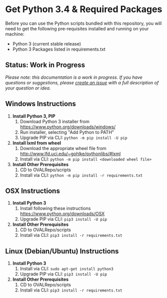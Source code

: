# Get Python 3.4 & Required Packages

Before you can use the Python scripts bundled with this repository, you will need
to get the following pre-requisites installed and running on your machine:

- Python 3 (current stable release)
- Python 3 Packages listed in requirements.txt

## Status: Work in Progress
*Please note: this documentation is a work in progress. If you have questions or suggestions, 
please [create an issue](https://github.com/CISecurity/OVALRepo/issues/new) with a full
description of your question or idea.*

## Windows Instructions

1. **Install Python 3, PIP**
   1. Download Python 3 installer from https://www.python.org/downloads/windows/
   2. Run installer, selecting "Add Python to PATH"
   3. Upgrade PIP via CLI: `python -m pip install -U pip`
2. **Install lxml from wheel** 
   1. Download the appropriate wheel file from http://www.lfd.uci.edu/~gohlke/pythonlibs/#lxml
   2. Install via CLI: `python -m pip install <downloaded wheel file>`
3. **Install Other Prerequisites**
   1. CD to OVALRepo/scripts
   2. Install via CLI: `python -m pip install -r requirements.txt`

## OSX Instructions

1. **Install Python 3**
   1. Install following these instructions https://www.python.org/downloads/OSX
   2. Upgrade PIP via CLI: `pip3 install -U pip`
2. **Install Other Prerequisites**
   1. CD to OVALRepo/scripts
   1. Install via CLI: `pip3 install -r requirements.txt`

## Linux (Debian/Ubuntu) Instructions

1. **Install Python 3**
   1. Install via CLI: `sudo apt-get install python3`
   2. Upgrade PIP via CLI: `pip3 install -U pip`
2. **Install Other Prerequisites**
   1. CD to OVALRepo/scripts
   1. Install via CLI: `pip3 install -r requirements.txt`
